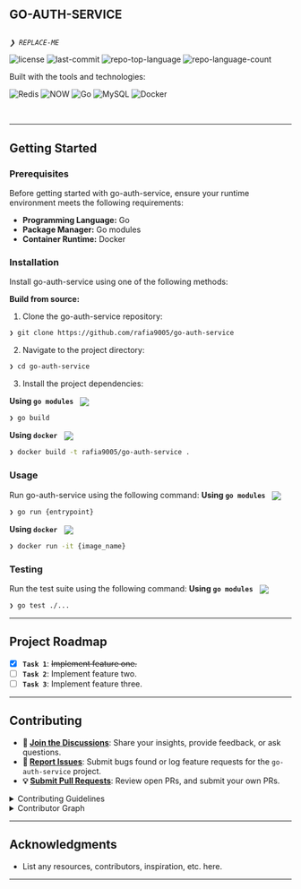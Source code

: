 <div align="left">
    <div style="display: inline-block;">
        <h2 style="display: inline-block; vertical-align: middle; margin-top: 0;">GO-AUTH-SERVICE</h2>
        <p>
	<em><code>❯ REPLACE-ME</code></em>
</p>
        <p>
	<img src="https://img.shields.io/github/license/rafia9005/go-auth-service?style=social&logo=opensourceinitiative&logoColor=white&color=0080ff" alt="license">
	<img src="https://img.shields.io/github/last-commit/rafia9005/go-auth-service?style=social&logo=git&logoColor=white&color=0080ff" alt="last-commit">
	<img src="https://img.shields.io/github/languages/top/rafia9005/go-auth-service?style=social&color=0080ff" alt="repo-top-language">
	<img src="https://img.shields.io/github/languages/count/rafia9005/go-auth-service?style=social&color=0080ff" alt="repo-language-count">
</p>
        <p>Built with the tools and technologies:</p>
        <p>
	<img src="https://img.shields.io/badge/Redis-DC382D.svg?style=social&logo=Redis&logoColor=white" alt="Redis">
	<img src="https://img.shields.io/badge/NOW-001211.svg?style=social&logo=NOW&logoColor=white" alt="NOW">
	<img src="https://img.shields.io/badge/Go-00ADD8.svg?style=social&logo=Go&logoColor=white" alt="Go">
	<img src="https://img.shields.io/badge/MySQL-4479A1.svg?style=social&logo=MySQL&logoColor=white" alt="MySQL">
	<img src="https://img.shields.io/badge/Docker-2496ED.svg?style=social&logo=Docker&logoColor=white" alt="Docker">
</p>
    </div>
</div>
<br clear="left"/>

---
##  Getting Started

###  Prerequisites

Before getting started with go-auth-service, ensure your runtime environment meets the following requirements:

- **Programming Language:** Go
- **Package Manager:** Go modules
- **Container Runtime:** Docker


###  Installation

Install go-auth-service using one of the following methods:

**Build from source:**

1. Clone the go-auth-service repository:
```sh
❯ git clone https://github.com/rafia9005/go-auth-service
```

2. Navigate to the project directory:
```sh
❯ cd go-auth-service
```

3. Install the project dependencies:


**Using `go modules`** &nbsp; [<img align="center" src="https://img.shields.io/badge/Go-00ADD8.svg?style={badge_style}&logo=go&logoColor=white" />](https://golang.org/)

```sh
❯ go build
```


**Using `docker`** &nbsp; [<img align="center" src="https://img.shields.io/badge/Docker-2CA5E0.svg?style={badge_style}&logo=docker&logoColor=white" />](https://www.docker.com/)

```sh
❯ docker build -t rafia9005/go-auth-service .
```




###  Usage
Run go-auth-service using the following command:
**Using `go modules`** &nbsp; [<img align="center" src="https://img.shields.io/badge/Go-00ADD8.svg?style={badge_style}&logo=go&logoColor=white" />](https://golang.org/)

```sh
❯ go run {entrypoint}
```


**Using `docker`** &nbsp; [<img align="center" src="https://img.shields.io/badge/Docker-2CA5E0.svg?style={badge_style}&logo=docker&logoColor=white" />](https://www.docker.com/)

```sh
❯ docker run -it {image_name}
```


###  Testing
Run the test suite using the following command:
**Using `go modules`** &nbsp; [<img align="center" src="https://img.shields.io/badge/Go-00ADD8.svg?style={badge_style}&logo=go&logoColor=white" />](https://golang.org/)

```sh
❯ go test ./...
```


---
##  Project Roadmap

- [X] **`Task 1`**: <strike>Implement feature one.</strike>
- [ ] **`Task 2`**: Implement feature two.
- [ ] **`Task 3`**: Implement feature three.

---

##  Contributing

- **💬 [Join the Discussions](https://github.com/rafia9005/go-auth-service/discussions)**: Share your insights, provide feedback, or ask questions.
- **🐛 [Report Issues](https://github.com/rafia9005/go-auth-service/issues)**: Submit bugs found or log feature requests for the `go-auth-service` project.
- **💡 [Submit Pull Requests](https://github.com/rafia9005/go-auth-service/blob/main/CONTRIBUTING.md)**: Review open PRs, and submit your own PRs.

<details closed>
<summary>Contributing Guidelines</summary>

1. **Fork the Repository**: Start by forking the project repository to your github account.
2. **Clone Locally**: Clone the forked repository to your local machine using a git client.
   ```sh
   git clone https://github.com/rafia9005/go-auth-service
   ```
3. **Create a New Branch**: Always work on a new branch, giving it a descriptive name.
   ```sh
   git checkout -b new-feature-x
   ```
4. **Make Your Changes**: Develop and test your changes locally.
5. **Commit Your Changes**: Commit with a clear message describing your updates.
   ```sh
   git commit -m 'Implemented new feature x.'
   ```
6. **Push to github**: Push the changes to your forked repository.
   ```sh
   git push origin new-feature-x
   ```
7. **Submit a Pull Request**: Create a PR against the original project repository. Clearly describe the changes and their motivations.
8. **Review**: Once your PR is reviewed and approved, it will be merged into the main branch. Congratulations on your contribution!
</details>

<details closed>
<summary>Contributor Graph</summary>
<br>
<p align="left">
   <a href="https://github.com{/rafia9005/go-auth-service/}graphs/contributors">
      <img src="https://contrib.rocks/image?repo=rafia9005/go-auth-service">
   </a>
</p>
</details>

---

##  Acknowledgments

- List any resources, contributors, inspiration, etc. here.

---
